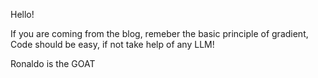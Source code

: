 Hello!

If you are coming from the blog, remeber the basic principle of gradient,
Code should be easy, if not take help of any LLM!










Ronaldo is the GOAT
